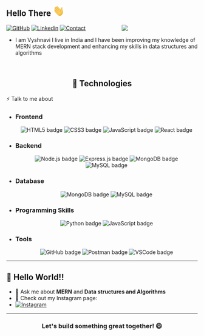 <h2> Hello There <img src="https://raw.githubusercontent.com/ABSphreak/ABSphreak/master/gifs/Hi.gif" width="30px"></h2>

<img align="right" src="https://github.com/rajput2107/rajput2107/blob/master/Assets/Developer.gif" width='200'/>

[![GitHub](https://img.shields.io/badge/SUPPORT%20AT-GITHUB-purple?style=for-the-badge&logo=github)]([https://github.com/Janavi25/Janavi25/](https://github.com/vyshnavisrimusali111)) [![Linkedin](https://img.shields.io/badge/MY%20PROFILE-Linkedin-skyblue?style=for-the-badge&logo=github)](https://linkedin.com/in/vyshnaviyadav/) 
 [![Contact](https://img.shields.io/badge/CONTACT-GMAIL-pink?style=for-the-badge&logo=gmail&logoColor=pink)](mailto:srimusalivyshnavi1@gmail.com)
 <br>

<ul>
 <li><p>I am Vyshnavi
I live in India and I have been improving my knowledge of MERN stack development and enhancing my skills in data structures and algorithms</p>
 </li>
</ul>
<br>
<h2 align="center">🚀 Technologies</h4>

 ⚡ Talk to me about
 <br>
<ul>
  <li>
    <h3>Frontend</h3>
    <p align="center">
      <img src="https://img.shields.io/badge/-HTML5-E34F26?style=for-the-badge&logo=html5&logoColor=ffffff" alt="HTML5 badge" />
      <img src="https://img.shields.io/badge/-CSS3-1572B6?style=for-the-badge&logo=css3&logoColor=ffffff" alt="CSS3 badge" />
      <img src="https://img.shields.io/badge/-JavaScript-F7DF1E?style=for-the-badge&logo=javascript&logoColor=000000" alt="JavaScript badge" />
      <img src="https://img.shields.io/badge/-React-61DAFB?style=for-the-badge&logo=react&logoColor=000000" alt="React badge" />
    </p>
  </li>

  <li>
    <h3>Backend</h3>
    <p align="center">
      <img src="https://img.shields.io/badge/-Node.js-339933?style=for-the-badge&logo=node.js&logoColor=ffffff" alt="Node.js badge" />
      <img src="https://img.shields.io/badge/-Express.js-000000?style=for-the-badge&logo=express&logoColor=ffffff" alt="Express.js badge" />
      <img src="https://img.shields.io/badge/-MongoDB-47A248?style=for-the-badge&logo=mongodb&logoColor=ffffff" alt="MongoDB badge" />
      <img src="https://img.shields.io/badge/-MySQL-4479A1?style=for-the-badge&logo=mysql&logoColor=ffffff" alt="MySQL badge" />
    </p>
  </li>

  <li>
    <h3 >Database</h3>
    <p align="center">
      <img src="https://img.shields.io/badge/-MongoDB-47A248?style=for-the-badge&logo=mongodb&logoColor=ffffff" alt="MongoDB badge" />
      <img src="https://img.shields.io/badge/-MySQL-4479A1?style=for-the-badge&logo=mysql&logoColor=ffffff" alt="MySQL badge" />
    </p>
  </li>

  <li>
    <h3>Programming Skills</h3>
    <p align="center">
      <img src="https://img.shields.io/badge/-Python-3776AB?style=for-the-badge&logo=python&logoColor=ffffff" alt="Python badge" />
       <img src="https://img.shields.io/badge/-JavaScript-F7DF1E?style=for-the-badge&logo=javascript&logoColor=000000" alt="JavaScript badge" />
    </p>
   
  </li>

  <li>
    <h3>Tools</h3>
    <p align="center">
      <img src="https://img.shields.io/badge/-GitHub-181717?style=for-the-badge&logo=github" alt="GitHub badge" />
      <img src="https://img.shields.io/badge/-Postman-FF6C37?style=for-the-badge&logo=postman&logoColor=white" alt="Postman badge" />
      <img src="https://img.shields.io/badge/-VS_Code-007ACC?style=for-the-badge&logo=visual-studio-code&logoColor=white" alt="VSCode badge" />
    </p>
  </li>
</ul>

---

## 🤔 Hello World!! 
- 💬 Ask me about <strong>MERN</strong> and <strong>Data structures and Algorithms</strong> <br>
- 🎯 Check out my Instagram page:
-   <a href="https://instagram.com/vyshnavi___7" target="_blank">
    <img src="https://img.shields.io/badge/Instagram-%23E4405F.svg?style=for-the-badge&logo=instagram&logoColor=white" alt="Instagram" />
  </a>

---


<h3 align="center">Let's build something great together! 😄</h3>

